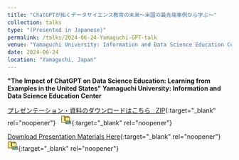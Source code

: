 ```yaml
---
title: "ChatGPTが拓くデータサイエンス教育の未来～米国の最先端事例から学ぶ～"
collection: talks
type: "(Presented in Japanese)"
permalink: /talks/2024-06-24-Yamaguchi-GPT-talk
venue: "Yamaguchi University: Information and Data Science Education Center"
date: 2024-06-24
location: "Yamaguchi, Japan"
---
```


<style>
  hr {
    height: 2px;
    background-color: #E5E4E2;
    border: none;
  }

  .no-italics {
      font-style: normal;   
  }
</style>

<b>
"The Impact of ChatGPT on Data Science Education: Learning from Examples in the United States"
</b>

<b>
Yamaguchi University: Information and Data Science Education Center
</b>

[プレゼンテーション・資料のダウンロードはこちら &nbsp; ZIP](https://www.dropbox.com/s/irm3gdjkt3ys1p8/Download_Materials.zip?dl=1){:target="_blank" rel="noopener"} &nbsp; [![alt text](/files/zip_24.png)](){:target="_blank" rel="noopener"}  

[Download Presentation Materials Here](https://www.dropbox.com/s/irm3gdjkt3ys1p8/Download_Materials.zip?dl=1){:target="_blank" rel="noopener"} &nbsp; [![alt text](/files/zip_24.png)](){:target="_blank" rel="noopener"}  
